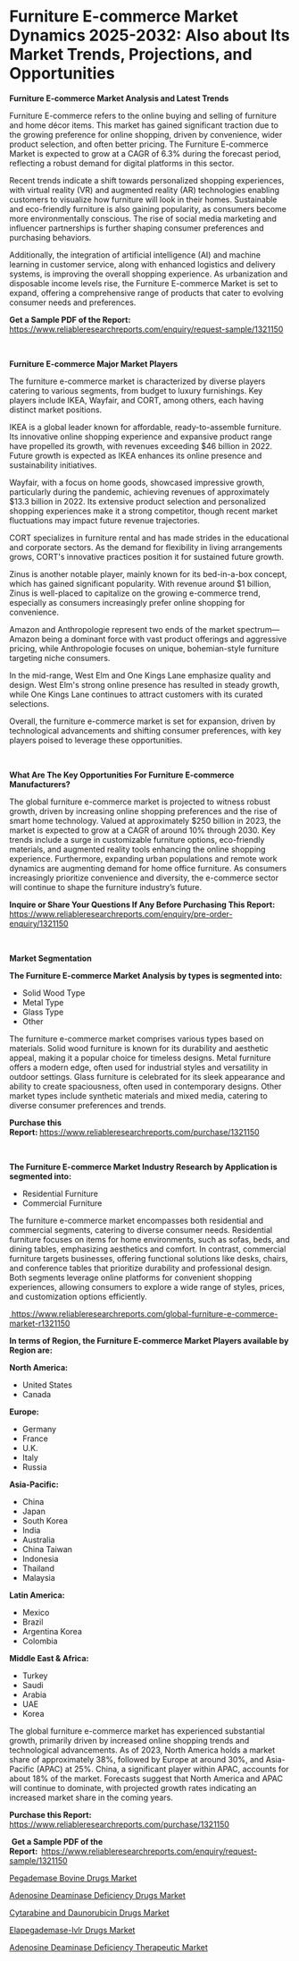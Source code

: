 <p><h1>Furniture E-commerce Market Dynamics 2025-2032: Also about Its Market Trends, Projections, and Opportunities</h1></p><p><strong>Furniture E-commerce Market Analysis and Latest Trends</strong></p>
<p><p>Furniture E-commerce refers to the online buying and selling of furniture and home décor items. This market has gained significant traction due to the growing preference for online shopping, driven by convenience, wider product selection, and often better pricing. The Furniture E-commerce Market is expected to grow at a CAGR of 6.3% during the forecast period, reflecting a robust demand for digital platforms in this sector.</p><p>Recent trends indicate a shift towards personalized shopping experiences, with virtual reality (VR) and augmented reality (AR) technologies enabling customers to visualize how furniture will look in their homes. Sustainable and eco-friendly furniture is also gaining popularity, as consumers become more environmentally conscious. The rise of social media marketing and influencer partnerships is further shaping consumer preferences and purchasing behaviors.</p><p>Additionally, the integration of artificial intelligence (AI) and machine learning in customer service, along with enhanced logistics and delivery systems, is improving the overall shopping experience. As urbanization and disposable income levels rise, the Furniture E-commerce Market is set to expand, offering a comprehensive range of products that cater to evolving consumer needs and preferences.</p></p>
<p><strong>Get a Sample PDF of the Report:&nbsp;</strong> <a href="https://www.reliableresearchreports.com/enquiry/request-sample/1321150?utm_campaign=102&utm_medium=2&utm_source=Github&utm_content=ia&utm_term=22032025&utm_id=furniture-e-commerce">https://www.reliableresearchreports.com/enquiry/request-sample/1321150</a></p>
<p>&nbsp;</p>
<p><strong>Furniture E-commerce Major Market Players</strong></p>
<p><p>The furniture e-commerce market is characterized by diverse players catering to various segments, from budget to luxury furnishings. Key players include IKEA, Wayfair, and CORT, among others, each having distinct market positions.</p><p>IKEA is a global leader known for affordable, ready-to-assemble furniture. Its innovative online shopping experience and expansive product range have propelled its growth, with revenues exceeding $46 billion in 2022. Future growth is expected as IKEA enhances its online presence and sustainability initiatives.</p><p>Wayfair, with a focus on home goods, showcased impressive growth, particularly during the pandemic, achieving revenues of approximately $13.3 billion in 2022. Its extensive product selection and personalized shopping experiences make it a strong competitor, though recent market fluctuations may impact future revenue trajectories.</p><p>CORT specializes in furniture rental and has made strides in the educational and corporate sectors. As the demand for flexibility in living arrangements grows, CORT's innovative practices position it for sustained future growth.</p><p>Zinus is another notable player, mainly known for its bed-in-a-box concept, which has gained significant popularity. With revenue around $1 billion, Zinus is well-placed to capitalize on the growing e-commerce trend, especially as consumers increasingly prefer online shopping for convenience.</p><p>Amazon and Anthropologie represent two ends of the market spectrum—Amazon being a dominant force with vast product offerings and aggressive pricing, while Anthropologie focuses on unique, bohemian-style furniture targeting niche consumers. </p><p>In the mid-range, West Elm and One Kings Lane emphasize quality and design. West Elm's strong online presence has resulted in steady growth, while One Kings Lane continues to attract customers with its curated selections.</p><p>Overall, the furniture e-commerce market is set for expansion, driven by technological advancements and shifting consumer preferences, with key players poised to leverage these opportunities.</p></p>
<p>&nbsp;</p>
<p><strong>What Are The Key Opportunities For Furniture E-commerce Manufacturers?</strong></p>
<p><p>The global furniture e-commerce market is projected to witness robust growth, driven by increasing online shopping preferences and the rise of smart home technology. Valued at approximately $250 billion in 2023, the market is expected to grow at a CAGR of around 10% through 2030. Key trends include a surge in customizable furniture options, eco-friendly materials, and augmented reality tools enhancing the online shopping experience. Furthermore, expanding urban populations and remote work dynamics are augmenting demand for home office furniture. As consumers increasingly prioritize convenience and diversity, the e-commerce sector will continue to shape the furniture industry’s future.</p></p>
<p><strong>Inquire or Share Your Questions If Any Before Purchasing This Report:</strong> <a href="https://www.reliableresearchreports.com/enquiry/pre-order-enquiry/1321150?utm_campaign=102&utm_medium=2&utm_source=Github&utm_content=ia&utm_term=22032025&utm_id=furniture-e-commerce">https://www.reliableresearchreports.com/enquiry/pre-order-enquiry/1321150</a></p>
<p>&nbsp;</p>
<p><strong>Market Segmentation</strong></p>
<p><strong>The Furniture E-commerce Market Analysis by types is segmented into:</strong></p>
<p><ul><li>Solid Wood Type</li><li>Metal Type</li><li>Glass Type</li><li>Other</li></ul></p>
<p><p>The furniture e-commerce market comprises various types based on materials. Solid wood furniture is known for its durability and aesthetic appeal, making it a popular choice for timeless designs. Metal furniture offers a modern edge, often used for industrial styles and versatility in outdoor settings. Glass furniture is celebrated for its sleek appearance and ability to create spaciousness, often used in contemporary designs. Other market types include synthetic materials and mixed media, catering to diverse consumer preferences and trends.</p></p>
<p><strong>Purchase this Report:&nbsp;</strong><a href="https://www.reliableresearchreports.com/purchase/1321150?utm_campaign=102&utm_medium=2&utm_source=Github&utm_content=ia&utm_term=22032025&utm_id=furniture-e-commerce">https://www.reliableresearchreports.com/purchase/1321150</a></p>
<p>&nbsp;</p>
<p><strong>The Furniture E-commerce Market Industry Research by Application is segmented into:</strong></p>
<p><ul><li>Residential Furniture</li><li>Commercial Furniture</li></ul></p>
<p><p>The furniture e-commerce market encompasses both residential and commercial segments, catering to diverse consumer needs. Residential furniture focuses on items for home environments, such as sofas, beds, and dining tables, emphasizing aesthetics and comfort. In contrast, commercial furniture targets businesses, offering functional solutions like desks, chairs, and conference tables that prioritize durability and professional design. Both segments leverage online platforms for convenient shopping experiences, allowing consumers to explore a wide range of styles, prices, and customization options efficiently.</p></p>
<p><a href="https://www.reliableresearchreports.com/global-furniture-e-commerce-market-r1321150?utm_campaign=102&utm_medium=2&utm_source=Github&utm_content=ia&utm_term=22032025&utm_id=furniture-e-commerce">&nbsp;https://www.reliableresearchreports.com/global-furniture-e-commerce-market-r1321150</a></p>
<p><strong>In terms of Region, the Furniture E-commerce Market Players available by Region are:</strong></p>
<p>
    <p> <strong> North America: </strong>
        <ul>
            <li>United States</li>
            <li>Canada</li>
        </ul>
        </p> 
    <p> <strong> Europe: </strong>
        <ul>
            <li>Germany</li>
            <li>France</li>
            <li>U.K.</li>
            <li>Italy</li>
            <li>Russia</li>
        </ul>
        </p> 
    <p> <strong> Asia-Pacific: </strong>
        <ul>
            <li>China</li>
            <li>Japan</li>
            <li>South Korea</li>
            <li>India</li>
            <li>Australia</li>
            <li>China Taiwan</li>
            <li>Indonesia</li>
            <li>Thailand</li>
            <li>Malaysia</li>
        </ul>
        </p> 
    <p> <strong> Latin America: </strong>
        <ul>
            <li>Mexico</li>
            <li>Brazil</li>
            <li>Argentina Korea</li>
            <li>Colombia</li>
        </ul>
        </p> 
    <p> <strong> Middle East & Africa: </strong>
        <ul>
            <li>Turkey</li>
            <li>Saudi</li>
            <li>Arabia</li>
            <li>UAE</li>
            <li>Korea</li>
        </ul>
    </p>
    </p>
<p><p>The global furniture e-commerce market has experienced substantial growth, primarily driven by increased online shopping trends and technological advancements. As of 2023, North America holds a market share of approximately 38%, followed by Europe at around 30%, and Asia-Pacific (APAC) at 25%. China, a significant player within APAC, accounts for about 18% of the market. Forecasts suggest that North America and APAC will continue to dominate, with projected growth rates indicating an increased market share in the coming years.</p></p>
<p><strong>Purchase this Report: </strong><a href="https://www.reliableresearchreports.com/purchase/1321150?utm_campaign=102&utm_medium=2&utm_source=Github&utm_content=ia&utm_term=22032025&utm_id=furniture-e-commerce">https://www.reliableresearchreports.com/purchase/1321150</a></p>
<p>&nbsp;<strong>Get a Sample PDF of the Report:&nbsp;&nbsp;</strong><a href="https://www.reliableresearchreports.com/enquiry/request-sample/1321150?utm_campaign=102&utm_medium=2&utm_source=Github&utm_content=ia&utm_term=22032025&utm_id=furniture-e-commerce">https://www.reliableresearchreports.com/enquiry/request-sample/1321150</a></p>
<p><strong></strong></p>
<p><p><a href="https://github.com/naulasulakr0/Market-Research-Report-List-1/blob/main/pegademase-bovine-drugs-market.md?utm_campaign=102&utm_medium=2&utm_source=Github&utm_content=ia&utm_term=22032025&utm_id=furniture-e-commerce">Pegademase Bovine Drugs Market</a></p><p><a href="https://github.com/ludongfomban/Market-Research-Report-List-1/blob/main/adenosine-deaminase-deficiency-drugs-market.md?utm_campaign=102&utm_medium=2&utm_source=Github&utm_content=ia&utm_term=22032025&utm_id=furniture-e-commerce">Adenosine Deaminase Deficiency Drugs Market</a></p><p><a href="https://github.com/haimamuirev8/Market-Research-Report-List-1/blob/main/cytarabine-and-daunorubicin-drugs-market.md?utm_campaign=102&utm_medium=2&utm_source=Github&utm_content=ia&utm_term=22032025&utm_id=furniture-e-commerce">Cytarabine and Daunorubicin Drugs Market</a></p><p><a href="https://github.com/giardafshaxb/Market-Research-Report-List-1/blob/main/elapegademase-lvlr-drugs-market.md?utm_campaign=102&utm_medium=2&utm_source=Github&utm_content=ia&utm_term=22032025&utm_id=furniture-e-commerce">Elapegademase-lvlr Drugs Market</a></p><p><a href="https://github.com/kimanyuzuga/Market-Research-Report-List-1/blob/main/adenosine-deaminase-deficiency-therapeutic-market.md?utm_campaign=102&utm_medium=2&utm_source=Github&utm_content=ia&utm_term=22032025&utm_id=furniture-e-commerce">Adenosine Deaminase Deficiency Therapeutic Market</a></p></p>